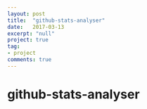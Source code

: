 ```yaml
---
layout: post
title:  "github-stats-analyser"
date:   2017-03-13
excerpt: "null"
project: true
tag:
- project
comments: true
---
```

# github-stats-analyser